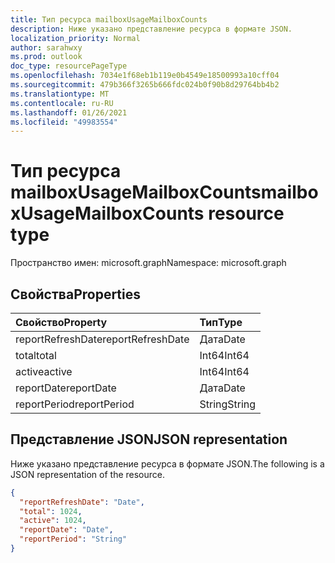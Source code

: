 ```yaml
---
title: Тип ресурса mailboxUsageMailboxCounts
description: Ниже указано представление ресурса в формате JSON.
localization_priority: Normal
author: sarahwxy
ms.prod: outlook
doc_type: resourcePageType
ms.openlocfilehash: 7034e1f68eb1b119e0b4549e18500993a10cff04
ms.sourcegitcommit: 479b366f3265b666fdc024b0f90b8d29764bb4b2
ms.translationtype: MT
ms.contentlocale: ru-RU
ms.lasthandoff: 01/26/2021
ms.locfileid: "49983554"
---
```

# <a name="mailboxusagemailboxcounts-resource-type"></a><span data-ttu-id="d8036-103">Тип ресурса mailboxUsageMailboxCounts</span><span class="sxs-lookup"><span data-stu-id="d8036-103">mailboxUsageMailboxCounts resource type</span></span>

<span data-ttu-id="d8036-104">Пространство имен: microsoft.graph</span><span class="sxs-lookup"><span data-stu-id="d8036-104">Namespace: microsoft.graph</span></span>

## <a name="properties"></a><span data-ttu-id="d8036-105">Свойства</span><span class="sxs-lookup"><span data-stu-id="d8036-105">Properties</span></span>

| <span data-ttu-id="d8036-106">Свойство</span><span class="sxs-lookup"><span data-stu-id="d8036-106">Property</span></span>          | <span data-ttu-id="d8036-107">Тип</span><span class="sxs-lookup"><span data-stu-id="d8036-107">Type</span></span>   |
| :---------------- | :----- |
| <span data-ttu-id="d8036-108">reportRefreshDate</span><span class="sxs-lookup"><span data-stu-id="d8036-108">reportRefreshDate</span></span> | <span data-ttu-id="d8036-109">Дата</span><span class="sxs-lookup"><span data-stu-id="d8036-109">Date</span></span>   |
| <span data-ttu-id="d8036-110">total</span><span class="sxs-lookup"><span data-stu-id="d8036-110">total</span></span>             | <span data-ttu-id="d8036-111">Int64</span><span class="sxs-lookup"><span data-stu-id="d8036-111">Int64</span></span>  |
| <span data-ttu-id="d8036-112">active</span><span class="sxs-lookup"><span data-stu-id="d8036-112">active</span></span>            | <span data-ttu-id="d8036-113">Int64</span><span class="sxs-lookup"><span data-stu-id="d8036-113">Int64</span></span>  |
| <span data-ttu-id="d8036-114">reportDate</span><span class="sxs-lookup"><span data-stu-id="d8036-114">reportDate</span></span>        | <span data-ttu-id="d8036-115">Дата</span><span class="sxs-lookup"><span data-stu-id="d8036-115">Date</span></span>   |
| <span data-ttu-id="d8036-116">reportPeriod</span><span class="sxs-lookup"><span data-stu-id="d8036-116">reportPeriod</span></span>      | <span data-ttu-id="d8036-117">String</span><span class="sxs-lookup"><span data-stu-id="d8036-117">String</span></span> |

## <a name="json-representation"></a><span data-ttu-id="d8036-118">Представление JSON</span><span class="sxs-lookup"><span data-stu-id="d8036-118">JSON representation</span></span>

<span data-ttu-id="d8036-119">Ниже указано представление ресурса в формате JSON.</span><span class="sxs-lookup"><span data-stu-id="d8036-119">The following is a JSON representation of the resource.</span></span>

<!-- {
  "blockType": "resource",
  "@odata.type": "microsoft.graph.mailboxUsageMailboxCounts"
} -->

```json
{
  "reportRefreshDate": "Date", 
  "total": 1024, 
  "active": 1024, 
  "reportDate": "Date", 
  "reportPeriod": "String"
}
```


